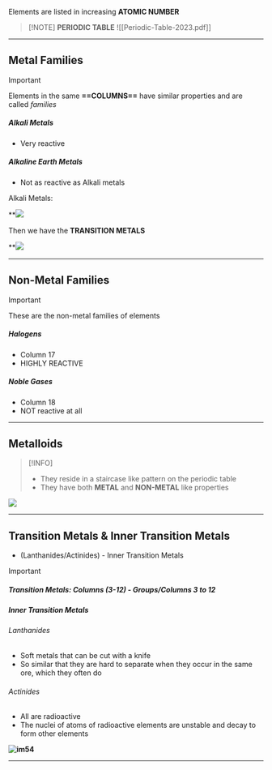 
Elements are listed in increasing **ATOMIC NUMBER**

> [!NOTE] **PERIODIC TABLE**
> ![[Periodic-Table-2023.pdf]]

___

## Metal Families

> [!IMPORTANT]
> Elements in the same **==COLUMNS==** have similar properties and are called *families*
> ##### Alkali Metals
> - Very reactive
> ##### Alkaline Earth Metals 
> - Not as reactive as Alkali metals

Alkali Metals:

**![](https://lh3.googleusercontent.com/TSFHfwI_SvDuiyqOR6D6grbMEIlLjF73_jjm45lEae_mg7Bi7oMBLwK1sYdVtI25DalqWdGI3uyE9s_6a8GzAjEVjNHIpUJsSltTLeZJ8MhSXxuuUu3crsZNBYwXgZwUb0PgRRTT-kIdXYzVg1Vvwg=nw)

Then we have the **TRANSITION METALS**

**![](https://lh3.googleusercontent.com/pet-qgqaLHyLuPn-_aNo_vqqyHWpagfQzDkszHbG5lSNgHSNZF6aJgbHYds5BBCPqSFXPgD2lJXefz6KKAX6qx_UqrhqYiL-sBwGD6FC4gW-sbylL3mwnrps9kfzB4lIsZJlWtpWhSdbLZhuzGCguQ=nw)

___

## Non-Metal Families

> [!IMPORTANT]
> These are the non-metal families of elements
> ##### Halogens
> - Column 17
> - HIGHLY REACTIVE
> ##### Noble Gases 
> - Column 18
> - NOT reactive at all

___

## Metalloids

> [!INFO]
> - They reside in a staircase like pattern on the periodic table
> - They have both **METAL** and **NON-METAL** like properties

![](https://lh3.googleusercontent.com/jdczIqpFzdKJgu8cLlPGxt88Uv80-ULlDRMPh_7-XygbtpNgemE59k5h3A52qkeSCSOd6VjulDuWQhaDdXGrdMfL8EsyCmrWJTOGkPFGyZAE0R0_od2GHbyFNFC6usBbXg0zLU-XByw_YyUfcSBMlA=nw)

___

## Transition Metals & Inner Transition Metals 

- (Lanthanides/Actinides) - Inner Transition Metals

> [!Important]
> ##### Transition Metals: Columns (3-12) - Groups/Columns 3 to 12
> ##### Inner Transition Metals
> ###### Lanthanides
> - Soft metals that can be cut with a knife
> - So similar that they are hard to separate when they occur in the same ore, which they often do
>###### Actinides
>- All are radioactive
>- The nuclei of atoms of radioactive elements are unstable and decay to form other elements

**![im54](https://lh5.googleusercontent.com/YTE3xbQRfamQFCihAZsF_SnXv1mr6xKQexmm2tOZbZACBk9L7AMRk42ja39Ng-y6fO2S0CpS5fzHyh8gex3NEimmEx59QkwfyLZBVNCdzzV0DbosGAy8X9hz5g9DV8Iw25KMQILF-Zy1k6oSrA0hwQ=nw)**
___


